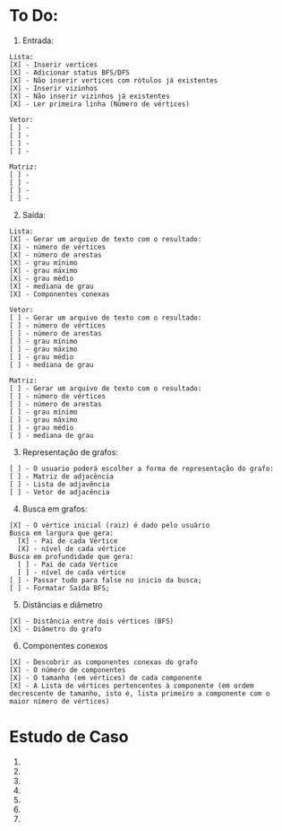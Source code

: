 # To Do:

  1. Entrada:

    Lista:
    [X] - Inserir vertices
    [X] - Adicionar status BFS/DFS
    [X] - Não inserir vertices com rótulos já existentes
    [X] - Inserir vizinhos
    [X] - Não inserir vizinhos já existentes
    [X] - Ler primeira linha (Número de vértices)
    
    Vetor:
    [ ] - 
    [ ] - 
    [ ] - 
    [ ] - 

    Matriz:
    [ ] - 
    [ ] - 
    [ ] - 
    [ ] - 

  2. Saída:

    Lista:
    [X] - Gerar um arquivo de texto com o resultado:
    [X] - número de vértices
    [X] - número de arestas
    [X] - grau mínimo
    [X] - grau máximo
    [X] - grau médio
    [X] - mediana de grau
    [X] - Componentes conexas
    
    Vetor:
    [ ] - Gerar um arquivo de texto com o resultado:
    [ ] - número de vértices
    [ ] - número de arestas
    [ ] - grau mínimo
    [ ] - grau máximo
    [ ] - grau médio
    [ ] - mediana de grau

    Matriz:
    [ ] - Gerar um arquivo de texto com o resultado:
    [ ] - número de vértices
    [ ] - número de arestas
    [ ] - grau mínimo
    [ ] - grau máximo
    [ ] - grau médio
    [ ] - mediana de grau

  3. Representação de grafos:

    [ ] - O usuario poderá escolher a forma de representação do grafo:
    [ ] - Matriz de adjacência
    [ ] - Lista de adjavência
    [ ] - Vetor de adjacência

  4. Busca em grafos:

    [X] - O vértice inicial (raiz) é dado pelo usuário
    Busca em largura que gera:
      [X] - Pai de cada Vértice
      [X] - nível de cada vértice
    Busca em profundidade que gera:
      [ ] - Pai de cada Vértice
      [ ] - nível de cada vértice
    [ ] - Passar tudo para false no inicio da busca;
    [ ] - Formatar Saída BFS;

  5. Distâncias e diâmetro

    [X] - Distância entre dois vértices (BFS)
    [X] - Diâmetro do grafo

  6. Componentes conexos

    [X] - Descobrir as componentes conexas do grafo
    [X] - O número de componentes
    [X] - O tamanho (em vértices) de cada componente
    [X] - A Lista de vértices pertencentes à componente (em ordem decrescente de tamanho, isto é, lista primeiro a componente com o maior nímero de vértices)
  
# Estudo de Caso

1. 
2. 
3. 
4. 
5. 
6. 
7. 